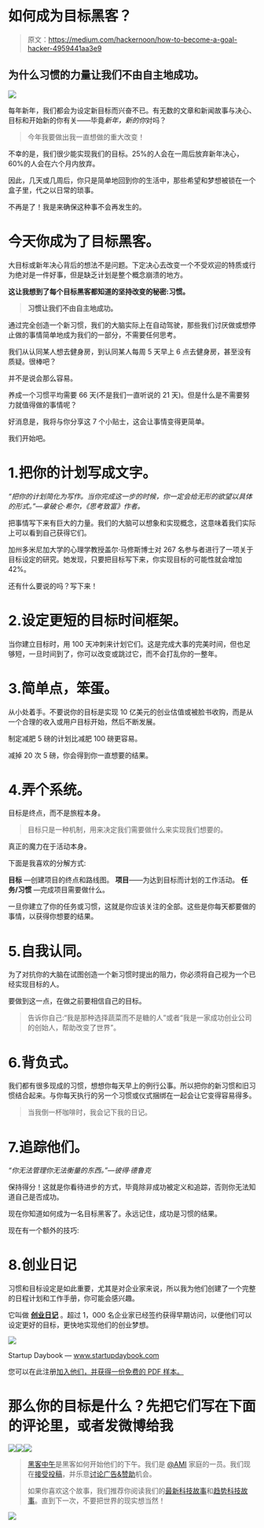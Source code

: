 # 如何成为目标黑客？

> 原文：<https://medium.com/hackernoon/how-to-become-a-goal-hacker-4959441aa3e9>

## 为什么习惯的力量让我们不由自主地成功。

![](img/84f9f8e42d380fb383b9e58e7b72ea00.png)

每年新年，我们都会为设定新目标而兴奋不已。有无数的文章和新闻故事与决心、目标和开始新的你有关——毕竟*新年，新的你*对吗？

> 今年我要做出我一直想做的重大改变！

不幸的是，我们很少能实现我们的目标。25%的人会在一周后放弃新年决心，60%的人会在六个月内放弃。

因此，几天或几周后，你只是简单地回到你的生活中，那些希望和梦想被锁在一个盒子里，代之以日常的琐事。

不再是了！我是来确保这种事不会再发生的。

# 今天你成为了目标黑客。

大目标或新年决心背后的想法不是问题。下定决心去改变一个不受欢迎的特质或行为绝对是一件好事，但是缺乏计划是整个概念崩溃的地方。

**这让我想到了每个目标黑客都知道的坚持改变的秘密:习惯。**

> **习惯让我们不由自主地成功。**

通过完全创造一个新习惯，我们的大脑实际上在自动驾驶，那些我们讨厌做或想停止做的事情简单地成为我们的一部分，不需要任何思考。

我们从认同某人想去健身房，到认同某人每周 5 天早上 6 点去健身房，甚至没有质疑。很棒吧？

并不是说会那么容易。

养成一个习惯平均需要 66 天(不是我们一直听说的 21 天)。但是什么是不需要努力就值得做的事情呢？

好消息是，我将与你分享这 7 个小贴士，这会让事情变得更简单。

我们开始吧。

# 1.把你的计划写成文字。

*“把你的计划简化为写作。当你完成这一步的时候，你一定会给无形的欲望以具体的形式。”—拿破仑·希尔，《思考致富》作者。*

把事情写下来有巨大的力量。我们的大脑可以想象和实现概念，这意味着我们实际上可以看到自己获得它们。

加州多米尼加大学的心理学教授盖尔·马修斯博士对 267 名参与者进行了一项关于目标设定的研究。她发现，只要把目标写下来，你实现目标的可能性就会增加 42%。

还有什么要说的吗？写下来！

# 2.设定更短的目标时间框架。

当你建立目标时，用 100 天冲刺来计划它们。这是完成大事的完美时间，但也足够短，一旦时间到了，你可以改变或跳过它，而不会打乱你的一整年。

# 3.简单点，笨蛋。

从小处着手。不要说你的目标是实现 10 亿美元的创业估值或被脸书收购，而是从一个合理的收入或用户目标开始，然后不断发展。

制定减肥 5 磅的计划比减肥 100 磅更容易。

减掉 20 次 5 磅，你会得到你一直想要的结果。

# 4.弄个系统。

目标是终点，而不是旅程本身。

> 目标只是一种机制，用来决定我们需要做什么来实现我们想要的。

真正的魔力在于活动本身。

下面是我喜欢的分解方式:

**目标** —创建项目的终点和路线图。
**项目**——为达到目标而计划的工作活动。
**任务/习惯** —完成项目需要做什么。

一旦你建立了你的任务或习惯，这就是你应该关注的全部。这些是你每天都要做的事情，以获得你想要的结果。

# 5.自我认同。

为了对抗你的大脑在试图创造一个新习惯时提出的阻力，你必须将自己视为一个已经实现目标的人。

要做到这一点，在做之前要相信自己的目标。

> 告诉你自己:“我是那种选择蔬菜而不是糖的人”或者“我是一家成功创业公司的创始人，帮助改变了世界”。

# 6.背负式。

我们都有很多现成的习惯，想想你每天早上的例行公事。所以把你的新习惯和旧习惯结合起来。与你每天执行的另一个习惯或仪式捆绑在一起会让它变得容易得多。

> 当我倒一杯咖啡时，我会记下我的日记。

# 7.追踪他们。

*“你无法管理你无法衡量的东西。”—彼得·德鲁克*

保持得分！这就是你看待进步的方式，毕竟除非成功被定义和追踪，否则你无法知道自己是否成功。

现在你知道如何成为一名目标黑客了。永远记住，成功是习惯的结果。

现在有一个额外的技巧:

# 8.创业日记

习惯和目标设定是如此重要，尤其是对企业家来说，所以我为他们创建了一个完整的日程计划和工作手册，你可能会感兴趣。

它叫做 [**创业日记**](http://www.startupdaybook.com) 。超过 1，000 名企业家已经签约获得早期访问，以便他们可以设定更好的目标，更快地实现他们的创业梦想。

![](img/416823d6f8567b822f987445ad6c625c.png)

Startup Daybook — www.startupdaybook.com

您可以在此注册[加入他们，并获得一份免费的 PDF 样本。](http://www.startupdaybook.com)

# 那么你的目标是什么？先把它们写在下面的评论里，或者发微博给我

[![](img/50ef4044ecd4e250b5d50f368b775d38.png)](http://bit.ly/HackernoonFB)[![](img/979d9a46439d5aebbdcdca574e21dc81.png)](https://goo.gl/k7XYbx)[![](img/2930ba6bd2c12218fdbbf7e02c8746ff.png)](https://goo.gl/4ofytp)

> [黑客中午](http://bit.ly/Hackernoon)是黑客如何开始他们的下午。我们是 [@AMI](http://bit.ly/atAMIatAMI) 家庭的一员。我们现在[接受投稿](http://bit.ly/hackernoonsubmission)，并乐意[讨论广告&赞助](mailto:partners@amipublications.com)机会。
> 
> 如果你喜欢这个故事，我们推荐你阅读我们的[最新科技故事](http://bit.ly/hackernoonlatestt)和[趋势科技故事](https://hackernoon.com/trending)。直到下一次，不要把世界的现实想当然！

![](img/be0ca55ba73a573dce11effb2ee80d56.png)